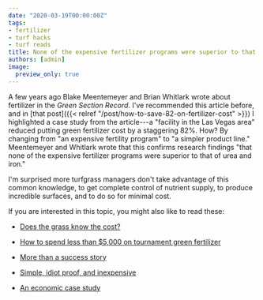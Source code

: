 ```yaml
---
date: "2020-03-19T00:00:00Z"
tags:
- fertilizer
- turf hacks
- turf reads
title: None of the expensive fertilizer programs were superior to that of urea and iron
authors: [admin]
image:
  preview_only: true
---
```


A few years ago Blake Meentemeyer and Brian Whitlark wrote about fertilizer in the *Green Section Record*. I've recommended this article before, and in [that post]({{< relref "/post/how-to-save-82-on-fertilizer-cost" >}}) I highlighted a case study from the article---a "facility in the Las Vegas area" reduced putting green fertilizer cost by a staggering 82%. How? By changing from "an expensive fertility program" to "a simpler product line." Meentemeyer and Whitlark wrote that this confirms research findings "that none of the expensive fertilizer programs were superior to that of urea and iron."

I'm surprised more turfgrass managers don't take advantage of this common knowledge, to get complete control of nutrient supply, to produce incredible surfaces, and to do so for minimal cost. 

If you are interested in this topic, you might also like to read these:

* [Does the grass know the cost?](http://gsrpdf.lib.msu.edu/ticpdf.py?file=/2010s/2010/100532.pdf)

* [How to spend less than $5,000 on tournament green fertilizer](https://www.asianturfgrass.com/2017-08-23-how-to-spend-5000-tournament-green-fertilizer/)

* [More than a success story](https://www.asianturfgrass.com/2018-01-20-more-than-a-success-story/)

* [Simple, idiot proof, and inexpensive](https://www.asianturfgrass.com/2020-03-17-simple-idiot-proof-inexpensive/)

* [An economic case study](https://www.asianturfgrass.com/2017-07-05-saving-82-percent-gsr/)
